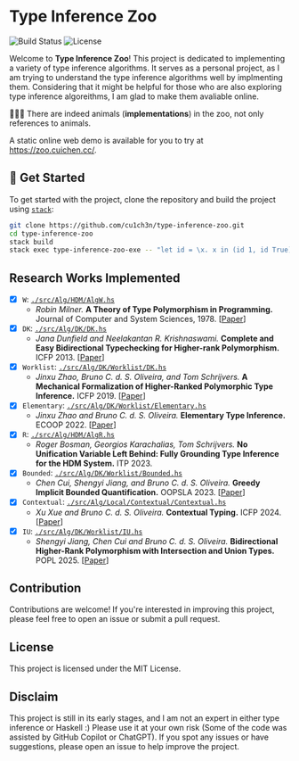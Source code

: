 # Type Inference Zoo

![Build Status](https://github.com/cu1ch3n/type-inference-zoo/actions/workflows/build.yml/badge.svg)
![License](https://img.shields.io/badge/license-MIT-blue.svg)


Welcome to **Type Inference Zoo**! This project is dedicated to implementing a variety of type inference algorithms. It serves as a personal project, as I am trying to understand the type inference algorithms well by implmenting them. Considering that it might be helpful for those who are also exploring type inference algoreithms, I am glad to make them avaliable online.

🗿🗿🗿 There are indeed animals (**implementations**) in the zoo, not only references to animals.

A static online web demo is available for you to try at https://zoo.cuichen.cc/.

## 🚀 Get Started

To get started with the project, clone the repository and build the project using [`stack`](https://docs.haskellstack.org/):

```bash
git clone https://github.com/cu1ch3n/type-inference-zoo.git
cd type-inference-zoo
stack build
stack exec type-inference-zoo-exe -- "let id = \x. x in (id 1, id True)" --alg W
```

## Research Works Implemented

- [x] `W`: [`./src/Alg/HDM/AlgW.hs`](./src/Alg/HDM/AlgW.hs)
  - *Robin Milner.* **A Theory of Type Polymorphism in Programming.** Journal of Computer and System Sciences, 1978.
    [[Paper](https://www.sciencedirect.com/science/article/pii/0022000078900144)]
- [x] `DK`: [`./src/Alg/DK/DK.hs`](./src/Alg/DK/DK.hs)
  - *Jana Dunfield and Neelakantan R. Krishnaswami.* **Complete and Easy Bidirectional Typechecking for Higher-rank Polymorphism.** ICFP 2013. 
    [[Paper](https://dl.acm.org/doi/10.1145/2500365.2500582)]
- [x] `Worklist`: [`./src/Alg/DK/Worklist/DK.hs`](./src/Alg/DK/Worklist/DK.hs)
  - *Jinxu Zhao, Bruno C. d. S. Oliveira, and Tom Schrijvers.* **A Mechanical Formalization of Higher-Ranked Polymorphic Type Inference.** ICFP 2019.
    [[Paper](https://dl.acm.org/doi/10.1145/3341716)]
- [x] `Elementary`: [`./src/Alg/DK/Worklist/Elementary.hs`](./src/Alg/DK/Worklist/Elementary.hs)
  - *Jinxu Zhao and Bruno C. d. S. Oliveira.* **Elementary Type Inference.** ECOOP 2022.
    [[Paper](https://drops.dagstuhl.de/entities/document/10.4230/LIPIcs.ECOOP.2022.2)]
- [x] `R`: [`./src/Alg/HDM/AlgR.hs`](./src/Alg/HDM/AlgR.hs)
  - *Roger Bosman, Georgios Karachalias, Tom Schrijvers.* **No Unification Variable Left Behind: Fully Grounding Type Inference for the HDM System.** ITP 2023.
- [x] `Bounded`: [`./src/Alg/DK/Worklist/Bounded.hs`](./src/Alg/DK/Worklist/Bounded.hs)
  - *Chen Cui, Shengyi Jiang, and Bruno C. d. S. Oliveira.* **Greedy Implicit Bounded Quantification.** OOPSLA 2023.
    [[Paper](https://dl.acm.org/doi/10.1145/3622871)]
- [x] `Contextual`: [`./src/Alg/Local/Contextual/Contextual.hs`](./src/Alg/Local/Contextual/Contextual.hs)
  - *Xu Xue and Bruno C. d. S. Oliveira.* **Contextual Typing.** ICFP 2024.
    [[Paper](https://dl.acm.org/doi/10.1145/3674655)]
- [x] `IU`: [`./src/Alg/DK/Worklist/IU.hs`](./src/Alg/DK/Worklist/IU.hs)
  - *Shengyi Jiang, Chen Cui and Bruno C. d. S. Oliveira.* **Bidirectional Higher-Rank Polymorphism with Intersection and Union Types.** POPL 2025.
    [[Paper](https://i.cs.hku.hk/~bruno/papers/popl25_hrp.pdf)]

## Contribution

Contributions are welcome! If you're interested in improving this project, please feel free to open an issue or submit a pull request.

## License

This project is licensed under the MIT License.

## Disclaim

This project is still in its early stages, and I am not an expert in either type inference or Haskell :) Please use it at your own risk (Some of the code was assisted by GitHub Copilot or ChatGPT). If you spot any issues or have suggestions, please open an issue to help improve the project.